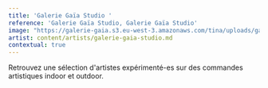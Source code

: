 ```yaml
---
title: 'Galerie Gaïa Studio '
reference: 'Galerie Gaïa Studio, Galerie Gaïa Studio'
image: "https://galerie-gaia.s3.eu-west-3.amazonaws.com/tina/uploads/galerie gaïa studio/GALERIE-GAIÌ\x88A-STUDIO-LOGO-TAMPON.jpg"
artist: content/artists/galerie-gaia-studio.md
contextual: true
---
```


Retrouvez une sélection d'artistes expérimenté-es sur des commandes artistiques indoor et outdoor.
